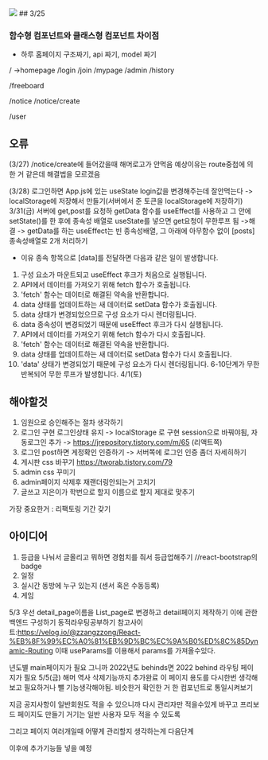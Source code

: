 <img src="https://img.shields.io/badge/react-61DAFB?style=for-the-badge&logo=react&logoColor=black">
## 3/25

### 함수형 컴포넌트와 클래스형 컴포넌트 차이점

- 하루 홈페이지 구조짜기, api 짜기, model 짜기

/ ->homepage
/login
/join
/mypage
/admin
/history

/freeboard

/notice
/notice/create

/user

## 오류

(3/27) /notice/create에 들어갔을때 해머로고가 안먹음
예상이유는 route중첩에 의한 거 같은데 해결법을 모르겠음

(3/28) 로그인하면 App.js에 있는 useState login값을 변경해주는데 잘안먹는다
-> localStorage에 저장해서 만들기(서버에서 준 토큰을 localStorage에 저장하기)
3/31(금) 서버에 get,post를 요청하 getData 함수를 useEffect를 사용하고
그 안에 setState()를 한 후에 종속성 배열로 useState를 넣으면 get요청이 무한루프 됨
->해결
-> getData를 하는 useEffect는 빈 종속성배열, 그 아래에 아무함수 없이 [posts] 종속성배열로 2개 처리하기

- 이유
  종속 항목으로 [data]를 전달하면 다음과 같은 일이 발생합니다.

1. 구성 요소가 마운트되고 useEffect 후크가 처음으로 실행됩니다.
2. API에서 데이터를 가져오기 위해 fetch 함수가 호출됩니다.
3. 'fetch' 함수는 데이터로 해결된 약속을 반환합니다.
4. data 상태를 업데이트하는 새 데이터로 setData 함수가 호출됩니다.
5. data 상태가 변경되었으므로 구성 요소가 다시 렌더링됩니다.
6. data 종속성이 변경되었기 때문에 useEffect 후크가 다시 실행됩니다.
7. API에서 데이터를 가져오기 위해 fetch 함수가 다시 호출됩니다.
8. 'fetch' 함수는 데이터로 해결된 약속을 반환합니다.
9. data 상태를 업데이트하는 새 데이터로 setData 함수가 다시 호출됩니다.
10. 'data' 상태가 변경되었기 때문에 구성 요소가 다시 렌더링됩니다.
    6-10단계가 무한 반복되어 무한 루프가 발생합니다.
    4/1(토)

## 해야할것

1. 임원으로 승인해주는 절차 생각하기
2. 로그인 구현 로그인상태 유지
   -> localStorage 로 구현 session으로 바꿔야됨, 자동로그인 추가
   -> https://jrepository.tistory.com/m/65 (리액트쪽)
3. 로그인 post하면 게정확인 인증하기
   -> 서버쪽에 로그인 인증 좀더 자세히하기
4. 게시판 css 바꾸기 https://tworab.tistory.com/79
5. admin css 꾸미기
6. admin페이지 삭제후 재랜더링안되는거 고치기
7. 글쓰고 지은이가 학번으로 할지 이름으로 할지 제대로 맞추기

가장 중요한거 : 리팩토링 기간 갖기

## 아이디어

1. 등급을 나눠서 글올리고 뭐하면 경험치를 줘서 등급업해주기
   //react-bootstrap의 badge
2. 일정
3. 실시간 동방에 누구 있는지 (센서 혹은 수동등록)
4. 게임

5/3
우선 detail_page이름을 List_page로 변경하고 detail페이지 제작하기
이에 관한 백엔드 구성하기
동적라우팅공부하기
참고사이트:https://velog.io/@zzangzzong/React-%EB%8F%99%EC%A0%81%EB%9D%BC%EC%9A%B0%ED%8C%85Dynamic-Routing
이때 useParams를 이용해서 params를 가져올수있다.

년도별 main페이지가 필요 그니까 2022년도 behinds면 2022 behind 라우팅 페이지가 필요
5/5(금)
해머 역사 삭제기능까지 추가완료
이 페이지 용도를 다시한번 생각해보고 필요하거나 뺄 기능생각해야됨.
비슷한거 확인한 거 한 컴포넌트로 통일시켜보기

지금 공지사항이 일반회원도 적을 수 있으니까 다시 관리자만 적을수있게 바꾸고
프리보드 페이지도 만들기 거기는 일반 사용자 모두 적을 수 있도록

그리고 페이지 여러개일때 어떻게 관리할지 생각하는게 다음단계

이후에 추가기능들 넣을 예정
